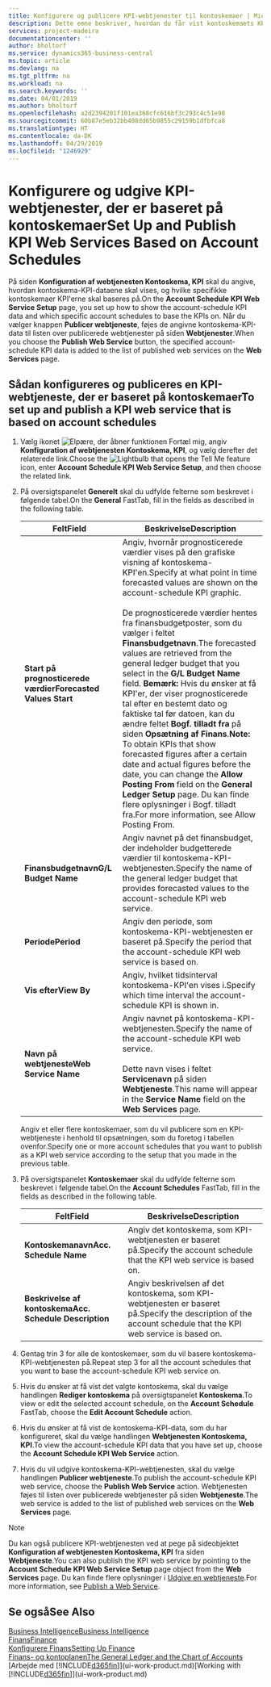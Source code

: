 ```yaml
---
title: Konfigurere og publicere KPI-webtjenester til kontoskemaer | Microsoft Docs
description: Dette emne beskriver, hvordan du får vist kontoskemaets KPI-data ud fra bestemte kontoskemaer.
services: project-madeira
documentationcenter: ''
author: bholtorf
ms.service: dynamics365-business-central
ms.topic: article
ms.devlang: na
ms.tgt_pltfrm: na
ms.workload: na
ms.search.keywords: ''
ms.date: 04/01/2019
ms.author: bholtorf
ms.openlocfilehash: a2d2394201f101ea368cfc616bf3c293c4c51e98
ms.sourcegitcommit: 60b87e5eb32bb408dd65b9855c29159b1dfbfca8
ms.translationtype: HT
ms.contentlocale: da-DK
ms.lasthandoff: 04/29/2019
ms.locfileid: "1246929"
---
```

# <a name="set-up-and-publish-kpi-web-services-based-on-account-schedules"></a><span data-ttu-id="32d7d-103">Konfigurere og udgive KPI-webtjenester, der er baseret på kontoskemaer</span><span class="sxs-lookup"><span data-stu-id="32d7d-103">Set Up and Publish KPI Web Services Based on Account Schedules</span></span>
<span data-ttu-id="32d7d-104">På siden **Konfiguration af webtjenesten Kontoskema, KPI** skal du angive, hvordan kontoskema-KPI-dataene skal vises, og hvilke specifikke kontoskemaer KPI'erne skal baseres på.</span><span class="sxs-lookup"><span data-stu-id="32d7d-104">On the **Account Schedule KPI Web Service Setup** page, you set up how to show the account-schedule KPI data and which specific account schedules to base the KPIs on.</span></span> <span data-ttu-id="32d7d-105">Når du vælger knappen **Publicer webtjeneste**, føjes de angivne kontoskema-KPI-data til listen over publicerede webtjenester på siden **Webtjenester**.</span><span class="sxs-lookup"><span data-stu-id="32d7d-105">When you choose the **Publish Web Service** button, the specified account-schedule KPI data is added to the list of published web services on the **Web Services** page.</span></span>  

## <a name="to-set-up-and-publish-a-kpi-web-service-that-is-based-on-account-schedules"></a><span data-ttu-id="32d7d-106">Sådan konfigureres og publiceres en KPI-webtjeneste, der er baseret på kontoskemaer</span><span class="sxs-lookup"><span data-stu-id="32d7d-106">To set up and publish a KPI web service that is based on account schedules</span></span>  
1.  <span data-ttu-id="32d7d-107">Vælg ikonet ![Elpære, der åbner funktionen Fortæl mig](media/ui-search/search_small.png "Fortæl mig, hvad du vil foretage dig"), angiv **Konfiguration af webtjenesten Kontoskema, KPI**, og vælg derefter det relaterede link.</span><span class="sxs-lookup"><span data-stu-id="32d7d-107">Choose the ![Lightbulb that opens the Tell Me feature](media/ui-search/search_small.png "Tell me what you want to do") icon, enter **Account Schedule KPI Web Service Setup**, and then choose the related link.</span></span>  
2.  <span data-ttu-id="32d7d-108">På oversigtspanelet **Generelt** skal du udfylde felterne som beskrevet i følgende tabel.</span><span class="sxs-lookup"><span data-stu-id="32d7d-108">On the **General** FastTab, fill in the fields as described in the following table.</span></span>  

    |<span data-ttu-id="32d7d-109">Felt</span><span class="sxs-lookup"><span data-stu-id="32d7d-109">Field</span></span>|<span data-ttu-id="32d7d-110">Beskrivelse</span><span class="sxs-lookup"><span data-stu-id="32d7d-110">Description</span></span>|  
    |---------------------------------|---------------------------------------|  
    |<span data-ttu-id="32d7d-111">**Start på prognosticerede værdier**</span><span class="sxs-lookup"><span data-stu-id="32d7d-111">**Forecasted Values Start**</span></span>|<span data-ttu-id="32d7d-112">Angiv, hvornår prognosticerede værdier vises på den grafiske visning af kontoskema-KPI'en.</span><span class="sxs-lookup"><span data-stu-id="32d7d-112">Specify at what point in time forecasted values are shown on the account-schedule KPI graphic.</span></span><br /><br /> <span data-ttu-id="32d7d-113">De prognosticerede værdier hentes fra finansbudgetposter, som du vælger i feltet **Finansbudgetnavn**.</span><span class="sxs-lookup"><span data-stu-id="32d7d-113">The forecasted values are retrieved from the general ledger budget that you select in the **G/L Budget Name** field.</span></span> <span data-ttu-id="32d7d-114">**Bemærk:** Hvis du ønsker at få KPI'er, der viser prognosticerede tal efter en bestemt dato og faktiske tal før datoen, kan du ændre feltet **Bogf. tilladt fra** på siden **Opsætning af Finans**.</span><span class="sxs-lookup"><span data-stu-id="32d7d-114">**Note:**  To obtain KPIs that show forecasted figures after a certain date and actual figures before the date, you can change the **Allow Posting From** field on the **General Ledger Setup** page.</span></span> <span data-ttu-id="32d7d-115">Du kan finde flere oplysninger i Bogf. tilladt fra.</span><span class="sxs-lookup"><span data-stu-id="32d7d-115">For more information, see Allow Posting From.</span></span>|  
    |<span data-ttu-id="32d7d-116">**Finansbudgetnavn**</span><span class="sxs-lookup"><span data-stu-id="32d7d-116">**G/L Budget Name**</span></span>|<span data-ttu-id="32d7d-117">Angiv navnet på det finansbudget, der indeholder budgetterede værdier til kontoskema-KPI-webtjenesten.</span><span class="sxs-lookup"><span data-stu-id="32d7d-117">Specify the name of the general ledger budget that provides forecasted values to the account-schedule KPI web service.</span></span>|  
    |<span data-ttu-id="32d7d-118">**Periode**</span><span class="sxs-lookup"><span data-stu-id="32d7d-118">**Period**</span></span>|<span data-ttu-id="32d7d-119">Angiv den periode, som kontoskema-KPI-webtjenesten er baseret på.</span><span class="sxs-lookup"><span data-stu-id="32d7d-119">Specify the period that the account-schedule KPI web service is based on.</span></span>|  
    |<span data-ttu-id="32d7d-120">**Vis efter**</span><span class="sxs-lookup"><span data-stu-id="32d7d-120">**View By**</span></span>|<span data-ttu-id="32d7d-121">Angiv, hvilket tidsinterval kontoskema-KPI'en vises i.</span><span class="sxs-lookup"><span data-stu-id="32d7d-121">Specify which time interval the account-schedule KPI is shown in.</span></span>|  
    |<span data-ttu-id="32d7d-122">**Navn på webtjeneste**</span><span class="sxs-lookup"><span data-stu-id="32d7d-122">**Web Service Name**</span></span>|<span data-ttu-id="32d7d-123">Angiv navnet på kontoskema-KPI-webtjenesten.</span><span class="sxs-lookup"><span data-stu-id="32d7d-123">Specify the name of the account-schedule KPI web service.</span></span><br /><br /> <span data-ttu-id="32d7d-124">Dette navn vises i feltet **Servicenavn** på siden **Webtjeneste**.</span><span class="sxs-lookup"><span data-stu-id="32d7d-124">This name will appear in the **Service Name** field on the **Web Services** page.</span></span>|  

    <span data-ttu-id="32d7d-125">Angiv et eller flere kontoskemaer, som du vil publicere som en KPI-webtjeneste i henhold til opsætningen, som du foretog i tabellen ovenfor.</span><span class="sxs-lookup"><span data-stu-id="32d7d-125">Specify one or more account schedules that you want to publish as a KPI web service according to the setup that you made in the previous table.</span></span>  

3.  <span data-ttu-id="32d7d-126">På oversigtspanelet **Kontoskemaer** skal du udfylde felterne som beskrevet i følgende tabel.</span><span class="sxs-lookup"><span data-stu-id="32d7d-126">On the **Account Schedules** FastTab, fill in the fields as described in the following table.</span></span>  

    |<span data-ttu-id="32d7d-127">Felt</span><span class="sxs-lookup"><span data-stu-id="32d7d-127">Field</span></span>|<span data-ttu-id="32d7d-128">Beskrivelse</span><span class="sxs-lookup"><span data-stu-id="32d7d-128">Description</span></span>|  
    |---------------------------------|---------------------------------------|  
    |<span data-ttu-id="32d7d-129">**Kontoskemanavn**</span><span class="sxs-lookup"><span data-stu-id="32d7d-129">**Acc. Schedule Name**</span></span>|<span data-ttu-id="32d7d-130">Angiv det kontoskema, som KPI-webtjenesten er baseret på.</span><span class="sxs-lookup"><span data-stu-id="32d7d-130">Specify the account schedule that the KPI web service is based on.</span></span>|  
    |<span data-ttu-id="32d7d-131">**Beskrivelse af kontoskema**</span><span class="sxs-lookup"><span data-stu-id="32d7d-131">**Acc. Schedule Description**</span></span>|<span data-ttu-id="32d7d-132">Angiv beskrivelsen af det kontoskema, som KPI-webtjenesten er baseret på.</span><span class="sxs-lookup"><span data-stu-id="32d7d-132">Specify the description of the account schedule that the KPI web service is based on.</span></span>|  

4.  <span data-ttu-id="32d7d-133">Gentag trin 3 for alle de kontoskemaer, som du vil basere kontoskema-KPI-webtjenesten på.</span><span class="sxs-lookup"><span data-stu-id="32d7d-133">Repeat step 3 for all the account schedules that you want to base the account-schedule KPI web service on.</span></span>  
5.  <span data-ttu-id="32d7d-134">Hvis du ønsker at få vist det valgte kontoskema, skal du vælge handlingen **Rediger kontoskema** på oversigtspanelet **Kontoskema**.</span><span class="sxs-lookup"><span data-stu-id="32d7d-134">To view or edit the selected account schedule, on the **Account Schedule** FastTab, choose the **Edit Account Schedule** action.</span></span>  
6.  <span data-ttu-id="32d7d-135">Hvis du ønsker at få vist de kontoskema-KPI-data, som du har konfigureret, skal du vælge handlingen **Webtjenesten Kontoskema, KPI**.</span><span class="sxs-lookup"><span data-stu-id="32d7d-135">To view the account-schedule KPI data that you have set up, choose the **Account Schedule KPI Web Service** action.</span></span>  
7.  <span data-ttu-id="32d7d-136">Hvis du vil udgive kontoskema-KPI-webtjenesten, skal du vælge handlingen **Publicer webtjeneste**.</span><span class="sxs-lookup"><span data-stu-id="32d7d-136">To publish the account-schedule KPI web service, choose the **Publish Web Service** action.</span></span> <span data-ttu-id="32d7d-137">Webtjenesten føjes til listen over publicerede webtjenester på siden **Webtjeneste**.</span><span class="sxs-lookup"><span data-stu-id="32d7d-137">The web service is added to the list of published web services on the **Web Services** page.</span></span>  

> [!NOTE]  
>  <span data-ttu-id="32d7d-138">Du kan også publicere KPI-webtjenesten ved at pege på sideobjektet **Konfiguration af webtjenesten Kontoskema, KPI** fra siden **Webtjeneste**.</span><span class="sxs-lookup"><span data-stu-id="32d7d-138">You can also publish the KPI web service by pointing to the **Account Schedule KPI Web Service Setup** page object from the **Web Services** page.</span></span> <span data-ttu-id="32d7d-139">Du kan finde flere oplysninger i [Udgive en webtjeneste](across-how-publish-web-service.md).</span><span class="sxs-lookup"><span data-stu-id="32d7d-139">For more information, see [Publish a Web Service](across-how-publish-web-service.md).</span></span>  

## <a name="see-also"></a><span data-ttu-id="32d7d-140">Se også</span><span class="sxs-lookup"><span data-stu-id="32d7d-140">See Also</span></span>  
[<span data-ttu-id="32d7d-141">Business Intelligence</span><span class="sxs-lookup"><span data-stu-id="32d7d-141">Business Intelligence</span></span>](bi.md)  
[<span data-ttu-id="32d7d-142">Finans</span><span class="sxs-lookup"><span data-stu-id="32d7d-142">Finance</span></span>](finance.md)  
[<span data-ttu-id="32d7d-143">Konfigurere Finans</span><span class="sxs-lookup"><span data-stu-id="32d7d-143">Setting Up Finance</span></span>](finance-setup-finance.md)  
[<span data-ttu-id="32d7d-144">Finans- og kontoplanen</span><span class="sxs-lookup"><span data-stu-id="32d7d-144">The General Ledger and the Chart of Accounts</span></span>](finance-general-ledger.md)  
<span data-ttu-id="32d7d-145">[Arbejde med [!INCLUDE[d365fin](includes/d365fin_md.md)]](ui-work-product.md)</span><span class="sxs-lookup"><span data-stu-id="32d7d-145">[Working with [!INCLUDE[d365fin](includes/d365fin_md.md)]](ui-work-product.md)</span></span>
